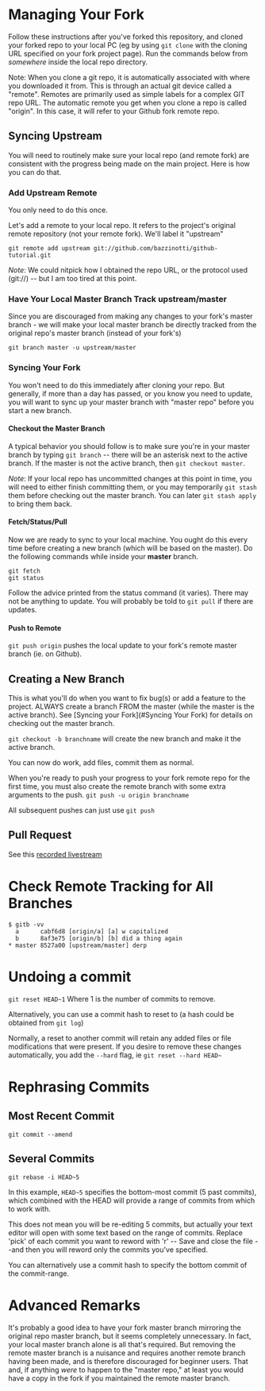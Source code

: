 # Managing Your Fork

Follow these instructions after you've forked this repository, and cloned your forked repo to your local PC (eg by using `git clone` with the cloning URL specified on your fork project page). Run the commands below from *somewhere* inside the local repo directory.

Note: When you clone a git repo, it is automatically associated with where you downloaded it from. This is through an actual git device called a "remote". Remotes are primarily used as simple labels for a complex GIT repo URL. The automatic remote you get when you clone a repo is called "origin". In this case, it will refer to your Github fork remote repo.

## Syncing Upstream

You will need to routinely make sure your local repo (and remote fork) are consistent with the progress being made on the main project. Here is how you can do that.

### Add Upstream Remote

You only need to do this once.

Let's add a remote to your local repo. It refers to the project's original remote repository (not your remote fork). We'll label it "upstream"

`git remote add upstream git://github.com/bazzinotti/github-tutorial.git`

_Note_: We could nitpick how I obtained the repo URL, or the protocol used (git://) -- but I am too tired at this point.
 
### Have Your Local Master Branch Track upstream/master

Since you are discouraged from making any changes to your fork's master branch - we will make your local master branch be directly tracked from the original repo's master branch (instead of your fork's)

`git branch master -u upstream/master`

### Syncing Your Fork

You won't need to do this immediately after cloning your repo. But generally, if more than a day has passed, or you know you need to update, you will want to sync up your master branch with "master repo" before you start a new branch.

#### Checkout the Master Branch
A typical behavior you should follow is to make sure you're in your master branch by typing `git branch` -- there will be an asterisk next to the active branch. If the master is not the active branch, then `git checkout master`. 

_Note_: If your local repo has uncommitted changes at this point in time, you will need to either finish committing them, or you may temporarily `git stash` them before checking out the master branch. You can later `git stash apply` to bring them back.

#### Fetch/Status/Pull
Now we are ready to sync to your local machine. You ought do this every time before creating a new branch (which will be based on the master). Do the following commands while inside your **master** branch.

```
git fetch
git status
```

Follow the advice printed from the status command (it varies). There may not be anything to update. You will probably be told to `git pull` if there are updates.

#### Push to Remote
`git push origin` pushes the local update to your fork's remote master branch (ie. on Github). 


## Creating a New Branch

This is what you'll do when you want to fix bug(s) or add a feature to the project. ALWAYS create a branch FROM the master (while the master is the active branch). See [Syncing your Fork](#Syncing Your Fork) for details on checking out the master branch.

`git checkout -b branchname` will create the new branch and make it the active branch.

You can now do work, add files, commit them as normal.

When you're ready to push your progress to your fork remote repo for the first time, you must also create the remote branch with some extra arguments to the push. `git push -u origin branchname`

All subsequent pushes can just use `git push` 

## Pull Request
See this [recorded livestream](https://www.youtube.com/watch?v=wFck6txFeck&t=26m42s)

# Check Remote Tracking for All Branches
```
$ gitb -vv
  a      cabf6d8 [origin/a] [a] w capitalized
  b      8af3e75 [origin/b] [b] did a thing again
* master 8527a00 [upstream/master] derp
```

# Undoing a commit
`git reset HEAD~1` Where 1 is the number of commits to remove.

Alternatively, you can use a commit hash to reset to (a hash could be obtained from `git log`)

Normally, a reset to another commit will retain any added files or file modifications that were present. If you desire to remove these changes automatically, you add the `--hard` flag, ie `git reset --hard HEAD~`

# Rephrasing Commits

## Most Recent Commit
`git commit --amend`
## Several Commits
`git rebase -i HEAD~5` 

In this example, `HEAD~5` specifies the bottom-most commit (5 past commits), which combined with the HEAD will provide a range of commits from which to work with.

This does not mean you will be re-editing 5 commits, but actually your text editor will open with some text based on the range of commits. Replace 'pick' of each commit you want to reword with 'r' -- Save and close the file --and then you will reword only the commits you've specified.

You can alternatively use a commit hash to specify the bottom commit of the commit-range.

# Advanced Remarks

It's probably a good idea to have your fork master branch mirroring the original repo master branch, but it seems completely unnecessary. In fact, your local master branch alone is all that's required. But removing the remote master branch is a nuisance and requires another remote branch having been made, and is therefore discouraged for beginner users. That and, if anything _were_ to happen to the "master repo," at least you would have a copy in the fork if you maintained the remote master branch.